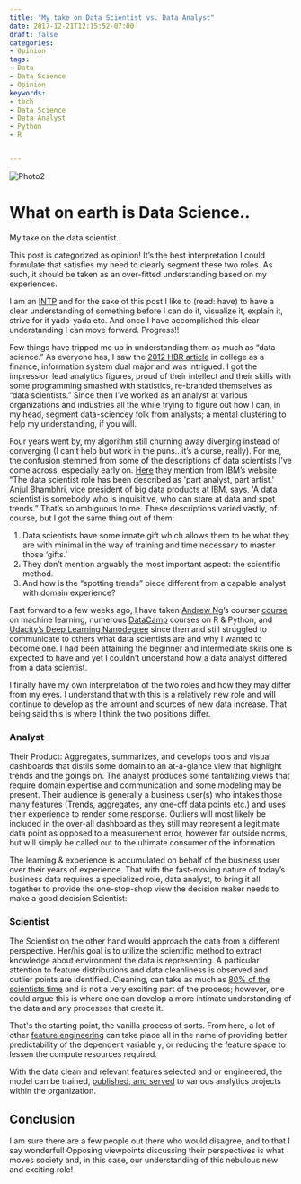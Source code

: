 ```yaml
---
title: "My take on Data Scientist vs. Data Analyst"
date: 2017-12-21T12:15:52-07:00
draft: false
categories:
- Opinion
tags:
- Data
- Data Science
- Opinion
keywords:
- tech
- Data Science
- Data Analyst
- Python
- R


---
```


<!--more-->

<img src="https://images.unsplash.com/photo-1486312338219-ce68d2c6f44d?auto=format&fit=crop&w=2104&q=80" alt="Photo2">

# What on earth is Data Science..


My take on the data scientist..


This post is categorized as opinion! It’s the best interpretation I could formulate that satisfies my need to clearly segment these two roles. As such, it should be taken as an over-fitted understanding based on my experiences.

I am an [INTP](https://www.16personalities.com/intp-personality) and for the sake of this post I like to (read: have) to have a clear understanding of something before I can do it, visualize it, explain it, strive for it yada-yada etc. And once I have accomplished this clear understanding I can move forward. Progress!!

Few things have tripped me up in understanding them as much as “data science.” As everyone has, I saw the [2012 HBR article](https://hbr.org/2012/10/data-scientist-the-sexiest-job-of-the-21st-century) in college as a finance, information system dual major and was intrigued. I got the impression lead analytics figures, proud of their intellect and their skills with some programming smashed with statistics, re-branded themselves as “data scientists.” Since then I’ve worked as an analyst at various organizations and industries all the while trying to figure out how I can, in my head, segment data-sciencey folk from analysts; a mental clustering to help my understanding, if you will.


Four years went by, my algorithm still churning away diverging instead of converging (I can’t help but work in the puns…it’s a curse, really). For me, the confusion stemmed from some of the descriptions of data scientists I’ve come across, especially early on. [Here](http://www.businessinsider.com/how-much-money-you-earn-in-the-sexiest-job-of-the-21st-century-2016-2) they mention from IBM’s website “The data scientist role has been described as 'part analyst, part artist.' Anjul Bhambhri, vice president of big data products at IBM, says, 'A data scientist is somebody who is inquisitive, who can stare at data and spot trends.” That’s so ambiguous to me. These descriptions varied vastly, of course, but I got the same thing out of them:



1.	Data scientists have some innate gift which allows them to be what they are with minimal in the way of training and time necessary to master those ‘gifts.’
2.	They don’t mention arguably the most important aspect: the scientific method.
3.	And how is the “spotting trends” piece different from a capable analyst with domain experience?



Fast forward to a few weeks ago, I have taken [Andrew Ng](https://twitter.com/AndrewYNg)’s courser [course](https://www.coursera.org/learn/machine-learning) on machine learning, numerous [DataCamp](https://www.datacamp.com) courses on R & Python, and [Udacity’s Deep Learning Nanodegree](https://www.udacity.com/course/deep-learning-nanodegree-foundation--nd101) since then and still struggled to communicate to others what data scientists are and why I wanted to become one. I had been attaining the beginner and intermediate skills one is expected to have and yet I couldn’t understand how a data analyst differed from a data scientist.


I finally have my own interpretation of the two roles and how they may differ from my eyes. I understand that with this is a relatively new role and will continue to develop as the amount and sources of new data increase. That being said this is where I think the two positions differ.

### Analyst
Their Product: Aggregates, summarizes, and develops tools and visual dashboards that distils some domain to an at-a-glance view that highlight trends and the goings on. The analyst produces some tantalizing views that require domain expertise and communication and some modeling may be present. Their audience is generally a business user(s) who intakes those many features (Trends, aggregates, any one-off data points etc.) and uses their experience to render some response. Outliers will most likely be included in the over-all dashboard as they still may represent a legitimate data point as opposed to a measurement error, however far outside norms, but will simply be called out to the ultimate consumer of the information


The learning & experience is accumulated on behalf of the business user over their years of experience. That with the fast-moving nature of today’s business data requires a specialized role, data analyst, to bring it all together to provide the one-stop-shop view the decision maker needs to make a good decision
Scientist:


### Scientist

The Scientist on the other hand would approach the data from a different perspective. Her/his goal is to utilize the scientific method to extract knowledge about environment the data is representing. A particular attention to feature distributions and data cleanliness is observed and outlier points are identified. Cleaning, can take as much as [80% of the scientists time](https://whatsthebigdata.com/2016/05/01/data-scientists-spend-most-of-their-time-cleaning-data/) and is not a very exciting part of the process; however, one could argue this is where one can develop a more intimate understanding of the data and any processes that create it.

That's the starting point, the vanilla process of sorts. From here, a lot of other [feature engineering](https://en.wikipedia.org/wiki/Feature_engineering) can take place all in the name of providing better predictability of the dependent variable `y`, or reducing the feature space to lessen the compute resources required.


With the data clean and relevant features selected and or engineered, the model can be trained, [published, and served](https://www.tableau.com/about/blog/2016/11/leverage-power-python-tableau-tabpy-62077) to various analytics projects within the organization.  


## Conclusion

I am sure there are a few people out there who would disagree, and to that I say wonderful! Opposing viewpoints discussing their perspectives is what moves society and, in this case, our understanding of this nebulous new and exciting role!
